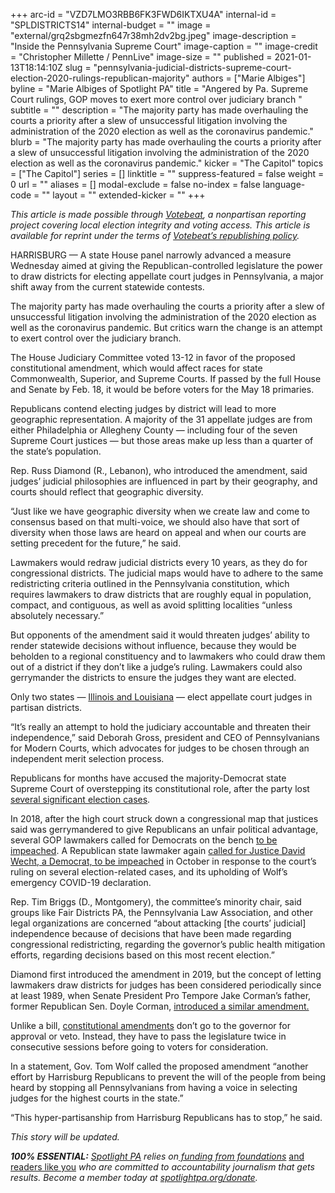 +++
arc-id = "VZD7LMO3RBB6FK3FWD6IKTXU4A"
internal-id = "SPLDISTRICTS14"
internal-budget = ""
image = "external/grq2sbgmezfn647r38mh2dv2bg.jpeg"
image-description = "Inside the Pennsylvania Supreme Court"
image-caption = ""
image-credit = "Christopher Millette / PennLive"
image-size = ""
published = 2021-01-13T18:14:10Z
slug = "pennsylvania-judicial-districts-supreme-court-election-2020-rulings-republican-majority"
authors = ["Marie Albiges"]
byline = "Marie Albiges of Spotlight PA"
title = "Angered by Pa. Supreme Court rulings, GOP moves to exert more control over judiciary branch "
subtitle = ""
description = "The majority party has made overhauling the courts a priority after a slew of unsuccessful litigation involving the administration of the 2020 election as well as the coronavirus pandemic."
blurb = "The majority party has made overhauling the courts a priority after a slew of unsuccessful litigation involving the administration of the 2020 election as well as the coronavirus pandemic."
kicker = "The Capitol"
topics = ["The Capitol"]
series = []
linktitle = ""
suppress-featured = false
weight = 0
url = ""
aliases = []
modal-exclude = false
no-index = false
language-code = ""
layout = ""
extended-kicker = ""
+++

<i>This article is made possible through </i><a href="http://votebeat.org/"><i>Votebeat</i></a><i>, a nonpartisan reporting project covering local election integrity and voting access. This article is available for reprint under the terms of </i><a href="https://www.votebeat.org/pages/republishing"><i>Votebeat’s republishing policy</i></a><i>.</i>

HARRISBURG — A state House panel narrowly advanced a measure Wednesday aimed at giving the Republican-controlled legislature the power to draw districts for electing appellate court judges in Pennsylvania, a major shift away from the current statewide contests.

The majority party has made overhauling the courts a priority after a slew of unsuccessful litigation involving the administration of the 2020 election as well as the coronavirus pandemic. But critics warn the change is an attempt to exert control over the judiciary branch.

The House Judiciary Committee voted 13-12 in favor of the proposed constitutional amendment, which would affect races for state Commonwealth, Superior, and Supreme Courts. If passed by the full House and Senate by Feb. 18, it would be before voters for the May 18 primaries.

Republicans contend electing judges by district will lead to more geographic representation. A majority of the 31 appellate judges are from either Philadelphia or Allegheny County — including four of the seven Supreme Court justices — but those areas make up less than a quarter of the state’s population.

Rep. Russ Diamond (R., Lebanon), who introduced the amendment, said judges’ judicial philosophies are influenced in part by their geography, and courts should reflect that geographic diversity.

“Just like we have geographic diversity when we create law and come to consensus based on that multi-voice, we should also have that sort of diversity when those laws are heard on appeal and when our courts are setting precedent for the future,” he said.

<script src="https://lesspage.com/embed.js" async></script><div data-spl-embed-version="1" data-spl-src="https://lesspage.com/embeds/newsletter/"></div>

Lawmakers would redraw judicial districts every 10 years, as they do for congressional districts. The judicial maps would have to adhere to the same redistricting criteria outlined in the Pennsylvania constitution, which requires lawmakers to draw districts that are roughly equal in population, compact, and contiguous, as well as avoid splitting localities “unless absolutely necessary.”

But opponents of the amendment said it would threaten judges’ ability to render statewide decisions without influence, because they would be beholden to a regional constituency and to lawmakers who could draw them out of a district if they don’t like a judge’s ruling. Lawmakers could also gerrymander the districts to ensure the judges they want are elected.

Only two states — <a href="http://www.judicialselection.us/judicial_selection/methods/selection_of_judges.cfm?state=">Illinois and Louisiana</a> — elect appellate court judges in partisan districts.

“It’s really an attempt to hold the judiciary accountable and threaten their independence,” said Deborah Gross, president and CEO of Pennsylvanians for Modern Courts, which advocates for judges to be chosen through an independent merit selection process.

Republicans for months have accused the majority-Democrat state Supreme Court of overstepping its constitutional role, after the party lost <a href="https://lesspage.com/news/2020/09/pa-election-november-supreme-court-mail-ballots-tom-wolf/">several significant election cases</a>.

<script src="https://lesspage.com/embed.js" async></script><div data-spl-embed-version="1" data-spl-src="https://lesspage.com/embeds/donate/?teaser_text=Spotlight%20PA%20provides%20essential%2C%20public-service%20journalism%20thanks%20to%20readers%20like%20you.%20Help%20us%20continue%20that%20work."></div>

In 2018, after the high court struck down a congressional map that justices said was gerrymandered to give Republicans an unfair political advantage, several GOP lawmakers called for Democrats on the bench <a href="https://apnews.com/article/8d8215c8e34b42198222ae5b00c0ca9d">to be impeached</a>. A Republican state lawmaker again <a href="https://triblive.com/news/pennsylvania/state-rep-calls-for-impeachment-of-supreme-court-justice-wecht/">called for Justice David Wecht, a Democrat, to be impeached</a> in October in response to the court’s ruling on several election-related cases, and its upholding of Wolf’s emergency COVID-19 declaration.

Rep. Tim Briggs (D., Montgomery), the committee’s minority chair, said groups like Fair Districts PA, the Pennsylvania Law Association, and other legal organizations are concerned “about attacking [the courts’ judicial] independence because of decisions that have been made regarding congressional redistricting, regarding the governor’s public health mitigation efforts, regarding decisions based on this most recent election.”

Diamond first introduced the amendment in 2019, but the concept of letting lawmakers draw districts for judges has been considered periodically since at least 1989, when Senate President Pro Tempore Jake Corman’s father, former Republican Sen. Doyle Corman, <a href="https://www.legis.state.pa.us/cfdocs/billinfo/billinfo.cfm?syear=1989&sind=0&body=S&type=B&bn=1300">introduced a similar amendment.</a>

Unlike a bill, <a href="https://www.legis.state.pa.us/cfdocs/legis/LI/consCheck.cfm?txtType=HTM&ttl=00&div=0&chpt=11">constitutional amendments</a> don’t go to the governor for approval or veto. Instead, they have to pass the legislature twice in consecutive sessions before going to voters for consideration.

In a statement, Gov. Tom Wolf called the proposed amendment “another effort by Harrisburg Republicans to prevent the will of the people from being heard by stopping all Pennsylvanians from having a voice in selecting judges for the highest courts in the state.”

“This hyper-partisanship from Harrisburg Republicans has to stop,” he said. 

<i>This story will be updated.</i>

<i><b>100% ESSENTIAL:</b></i><i> </i><a href="https://lesspage.com/"><i>Spotlight PA</i></a><i> relies on</i><a href="https://lesspage.com/support"><i> funding from foundations</i></a><i> </i><a href="https://lesspage.com/support">and readers like you</a><i> who are committed to accountability journalism that gets results. Become a member today at </i><a href="http://checkout.fundjournalism.org/memberform?org_id=spotlightpa&campaign=701f4000000TVuIAAW"><i>spotlightpa.org/donate</i></a><i>.</i>
